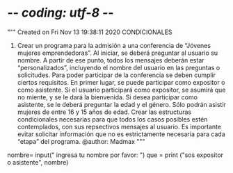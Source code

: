 # -*- coding: utf-8 -*-
"""
Created on Fri Nov 13 19:38:11 2020
CONDICIONALES
1. Crear un programa para la admisión a una conferencia de
“Jóvenes mujeres emprendedoras”. Al iniciar, se deberá
preguntar al usuario su nombre. A partir de ese punto,
todos los mensajes deberán estar “personalizados”,
incluyendo el nombre del usuario en las preguntas o
solicitudes.
Para poder participar de la conferencia se deben cumplir
ciertos requisitos. En primer lugar, se puede participar
como expositor o como asistente. Si el usuario participará
como expositor, se asumirá que no miente, y se le dará la
bienvenida. Si desea participar como asistente, se le
deberá preguntar la edad y el género. Sólo podrán asistir
mujeres de entre 16 y 15 años de edad.
Crear las estructuras condicionales necesarias para que
todos los casos posibles estén contemplados, con sus
repsectivos mensajes al usuario. Es importante evitar
solicitar información que no es estrictamente necesaria
para cada “etapa” del programa.
@author: Madmax
"""

nombre= input(" ingresa tu nombre por favor: ")
que = print ("sos expositor o asistente", nombre)
